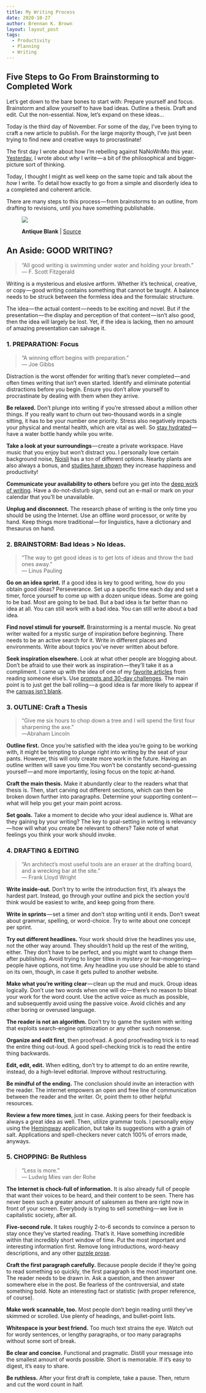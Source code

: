 ```yaml
---
title: My Writing Process
date: 2020-10-27
author: Brennan K. Brown
layout: layout_post
tags:
  - Productivity
  - Planning
  - Writing
---
```


## Five Steps to Go From Brainstorming to Completed Work

<span>L</span>et’s get down to the bare bones to start with: Prepare yourself and focus. Brainstorm and allow yourself to have bad ideas. Outline a thesis. Draft and edit. Cut the non-essential. Now, let’s expand on these ideas…

Today is the third day of November. For some of the day, I’ve been trying to craft a new article to publish. For the large majority though, I’ve just been trying to find new and creative ways to procrastinate!

The first day I wrote about how I’m rebelling against NaNoWriMo this year. <a href="https://medium.com/@brennanbrown/why-i-write-e425cdda0e10" target="_blank" rel="noopener noreferrer">Yesterday</a>, I wrote about _why_ I write — a bit of the philosophical and bigger-picture sort of thinking.

Today, I thought I might as well keep on the same topic and talk about the _how_ I write. To detail how exactly to go from a simple and disorderly idea to a completed and coherent article.

There are many steps to this process — from brainstorms to an outline, from drafting to revisions, until you have something publishable.

<figure class="wp-caption">

<img data-width="3000" data-height="2250" src="https://cdn-images-1.medium.com/max/2560/1*xdeHxfY_NPhNrbAi6OunKw.jpeg" /> <figcaption class="wp-caption-text"><b>Antique Blank</b> | <a href="https://www.pexels.com/photo/antique-blank-camera-classic-269810/" target="_blank" rel="noopener noreferrer">Source</a></figcaption></figure>

## An Aside: GOOD WRITING?

> “All good writing is swimming under water and holding your breath.”   
> — F. Scott Fitzgerald

Writing is a mysterious and elusive artform. Whether it’s technical, creative, or copy — good writing contains something that cannot be taught. A balance needs to be struck between the formless idea and the formulaic structure.

The idea — the actual content — needs to be exciting and novel. But if the presentation — the display and perception of that content — isn’t also good, then the idea will largely be lost. Yet, if the idea is lacking, then no amount of amazing presentation can salvage it.

### 1. PREPARATION: Focus

> “A winning effort begins with preparation.”   
> — Joe Gibbs

<span>D</span>istraction is the worst offender for writing that’s never completed — and often times writing that isn’t even started. Identify and eliminate potential distractions before you begin. Ensure you don’t allow yourself to procrastinate by dealing with them when they arrive.

<b>Be relaxed.</b> Don’t plunge into writing if you’re stressed about a million other things. If you really want to churn out two-thousand words in a single sitting, it has to be your number one priority. Stress also negatively impacts your physical and mental health, which are vital as well. So <a href="https://familydoctor.org/hydration-why-its-so-important/" target="_blank" rel="noopener noreferrer">stay hydrated</a> — have a water bottle handy while you write.

<b>Take a look at your surroundings</b> — create a private workspace. Have music that you enjoy but won’t distract you. I personally love certain background noise, <a href="https://www.noisli.com/" target="_blank" rel="noopener noreferrer">Noisli</a> has a ton of different options. Nearby plants are also always a bonus, and <a href="https://www.theguardian.com/money/2014/aug/31/plants-offices-workers-productive-minimalist-employees" target="_blank" rel="noopener noreferrer">studies have shown</a> they increase happiness and productivity!

<b>Communicate your availability to others</b> before you get into the <a href="https://blog.evernote.com/blog/2017/02/23/deep-work-matters-distracted-world/" target="_blank" rel="noopener noreferrer">deep work of writing</a>. Have a do-not-disturb sign, send out an e-mail or mark on your calendar that you’ll be unavailable.

<b>Unplug and disconnect.</b> The research phase of writing is the only time you should be using the Internet. Use an offline word processor, or write by hand. Keep things more traditional — for linguistics, have a dictionary and thesaurus on hand.

### 2. BRAINSTORM: Bad Ideas > No Ideas.

> “The way to get good ideas is to get lots of ideas and throw the bad ones away.”  
> — Linus Pauling

<b>Go on an idea sprint.</b> If a good idea is key to good writing, how do you obtain good ideas? Perseverance. Set up a specific time each day and set a timer, force yourself to come up with a dozen unique ideas. Some are going to be bad. Most are going to be bad. But a bad idea is far better than no idea at all. You can still work with a bad idea. You can still write about a bad idea.

<b>Find novel stimuli for yourself.</b> Brainstorming is a mental muscle. No great writer waited for a mystic surge of inspiration before beginning. There needs to be an active search for it. Write in different places and environments. Write about topics you’ve never written about before.

<b>Seek inspiration elsewhere.</b> Look at what other people are blogging about. Don’t be afraid to use their work as inspiration — they’ll take it as a compliment. I came up with the idea of one of my <a href="https://medium.com/@brennanbrown/zen-of-housekeeping-cfd37efb744d" target="_blank" rel="noopener noreferrer">favorite articles</a> from reading someone else’s. Use <a href="https://www.thesitsgirls.com/writing-prompts/" target="_blank" rel="noopener noreferrer">prompts and 30-day challenges</a>. The main point is to just get the ball rolling — a good idea is far more likely to appear if the <a href="https://medium.com/@brennanbrown/the-best-time-to-start-a-new-year-s-resolution-is-right-now-ffdd389fbf01" target="_blank" rel="noopener noreferrer">canvas isn’t blank</a>.

### 3. OUTLINE: Craft a Thesis

> “Give me six hours to chop down a tree and I will spend the first four sharpening the axe.”   
> ―Abraham Lincoln

<b>Outline first.</b> Once you’re satisfied with the idea you’re going to be working with, it might be tempting to plunge right into writing by the seat of your pants. However, this will only create more work in the future. Having an outline written will save you time.You won’t be constantly second-guessing yourself — and more importantly, losing focus on the topic at-hand.

<b>Craft the main thesis.</b> Make it abundantly clear to the readers what that thesis is. Then, start carving out different sections, which can then be broken down further into paragraphs. Determine your supporting content — what will help you get your main point across.

<b>Set goals.</b> Take a moment to decide who your ideal audience is. What are they gaining by your writing? The key to goal-setting in writing is relevancy — how will what you create be relevant to others? Take note of what feelings you think your work should invoke.

### 4. DRAFTING & EDITING

> “An architect’s most useful tools are an eraser at the drafting board, and a wrecking bar at the site.”   
> — Frank Lloyd Wright

<b>Write inside-out.</b> Don’t try to write the introduction first, it’s always the hardest part. Instead, go through your outline and pick the section you’d think would be easiest to write, and keep going from there.

<b>Write in sprints</b> — set a timer and don’t stop writing until it ends. Don’t sweat about grammar, spelling, or word-choice. Try to write about one concept per sprint.

<b>Try out different headlines.</b> Your work should drive the headlines you use, not the other way around. They shouldn’t hold up the rest of the writing, either. They don’t have to be perfect, and you might want to change them after publishing. Avoid trying to linger titles in mystery or fear-mongering — people have options, not time. Any headline you use should be able to stand on its own, though, in case it gets pulled to another website.

<b>Make what you’re writing clear </b>— clean up the mud and muck. Group ideas logically. Don’t use two words when one will do — there’s no reason to bloat your work for the word count. Use the active voice as much as possible, and subsequently avoid using the passive voice. Avoid clichés and any other boring or overused language.

<b>The reader is not an algorithm.</b> Don’t try to game the system with writing that exploits search-engine optimization or any other such nonsense.

<b>Organize and edit first</b>, then proofread. A good proofreading trick is to read the entire thing out-loud. A good spell-checking trick is to read the entire thing backwards.

<b>Edit, edit, edit.</b> When editing, don’t try to attempt to do an entire rewrite, instead, do a high-level editorial. Improve without restructuring.

<b>Be mindful of the ending.</b> The conclusion should invite an interaction with the reader. The internet empowers an open and free line of communication between the reader and the writer. Or, point them to other helpful resources.

<b>Review a few more times</b>, just in case. Asking peers for their feedback is always a great idea as well. Then, utilize grammar tools. I personally enjoy using the <a href="https://www.hemingwayapp.com/" target="_blank" rel="noopener noreferrer">Hemingway</a> application, but take its suggestions with a grain of salt. Applications and spell-checkers never catch 100% of errors made, anyways.

### 5. CHOPPING: Be Ruthless

> “Less is more.”   
> — Ludwig Mies van der Rohe

<b>The Internet is chock-full of information.</b> It is also already full of people that want their voices to be heard, and their content to be seen. There has never been such a greater amount of salesmen as there are right now in front of your screen. Everybody is trying to sell something — we live in capitalistic society, after all.

<b>Five-second rule.</b> It takes roughly 2-to-6 seconds to convince a person to stay once they’ve started reading. That’s it. Have something incredible within that incredibly short window of time. Put the most important and interesting information first. Remove long introductions, word-heavy descriptions, and any other <a href="https://thewritepractice.com/purple-prose/" target="_blank" rel="noopener noreferrer">purple prose</a>.

<b>Craft the first paragraph carefully.</b> Because people decide if they’re going to read something so quickly, the first paragraph is the most important one. The reader needs to be drawn in. Ask a question, and then answer somewhere else in the post. Be fearless of the controversial, and state something bold. Note an interesting fact or statistic (with proper reference, of course).

<b>Make work scannable, too.</b> Most people don’t begin reading until they’ve skimmed or scrolled. Use plenty of headings, and bullet-point lists.

<b>Whitespace is your best friend.</b> Too much text strains the eye. Watch out for wordy sentences, or lengthy paragraphs, or too many paragraphs without some sort of break.

<b>Be clear and concise.</b> Functional and pragmatic. Distill your message into the smallest amount of words possible. Short is memorable. If it’s easy to digest, it’s easy to share.

<b>Be ruthless.</b> After your first draft is complete, take a pause. Then, return and cut the word count in half.
